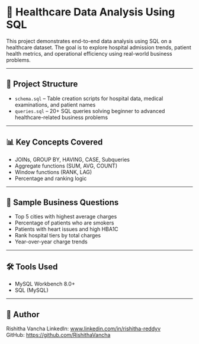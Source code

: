 # 🏥 Healthcare Data Analysis Using SQL

This project demonstrates end-to-end data analysis using SQL on a healthcare dataset. The goal is to explore hospital admission trends, patient health metrics, and operational efficiency using real-world business problems.

---

## 📂 Project Structure

- `schema.sql` – Table creation scripts for hospital data, medical examinations, and patient names
- `queries.sql` – 20+ SQL queries solving beginner to advanced healthcare-related business problems

---

## 📊 Key Concepts Covered

- JOINs, GROUP BY, HAVING, CASE, Subqueries
- Aggregate functions (SUM, AVG, COUNT)
- Window functions (RANK, LAG)
- Percentage and ranking logic

---

## 📌 Sample Business Questions

- Top 5 cities with highest average charges
- Percentage of patients who are smokers
- Patients with heart issues and high HBA1C
- Rank hospital tiers by total charges
- Year-over-year charge trends

---

## 🛠 Tools Used

- MySQL Workbench 8.0+
- SQL (MySQL)

---

## 👤 Author

Rishitha Vancha 
LinkedIn: www.linkedin.com/in/rishitha-reddyv   
GitHub: https://github.com/RishithaVancha 
